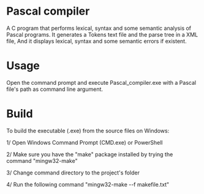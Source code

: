 # Pascal compiler

A C program that performs lexical, syntax and some semantic analysis of Pascal programs.
It generates a Tokens text file and the parse tree in a XML file,
And it displays lexical, syntax and some semantic errors if existent.

# Usage
Open the command prompt and execute Pascal_compiler.exe with a Pascal file's path as command line argument.

# Build
To build the executable (.exe) from the source files on Windows:

1/ Open Windows Command Prompt (CMD.exe) or PowerShell

2/ Make sure you have the "make" package installed by trying the command "mingw32-make"

3/ Change command directory to the project's folder

4/ Run the following command "mingw32-make --f makefile.txt"
